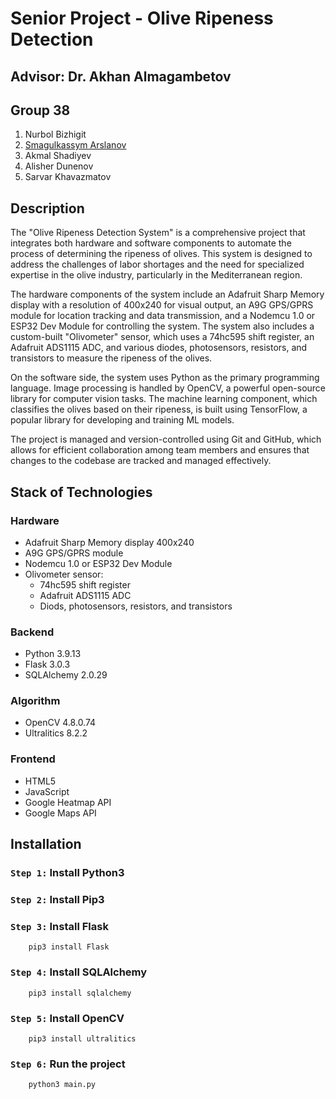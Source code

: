 # Senior Project - Olive Ripeness Detection

## Advisor: Dr. Akhan Almagambetov
## Group 38

1. Nurbol Bizhigit
2. [Smagulkassym Arslanov](https://www.linkedin.com/in/smagulkassym/)
3. Akmal Shadiyev
3. Alisher Dunenov
4. Sarvar Khavazmatov

## Description

The "Olive Ripeness Detection System" is a comprehensive project that integrates both hardware and software components to automate the process of determining the ripeness of olives. This system is designed to address the challenges of labor shortages and the need for specialized expertise in the olive industry, particularly in the Mediterranean region.

The hardware components of the system include an Adafruit Sharp Memory display with a resolution of 400x240 for visual output, an A9G GPS/GPRS module for location tracking and data transmission, and a Nodemcu 1.0 or ESP32 Dev Module for controlling the system. The system also includes a custom-built "Olivometer" sensor, which uses a 74hc595 shift register, an Adafruit ADS1115 ADC, and various diodes, photosensors, resistors, and transistors to measure the ripeness of the olives.

On the software side, the system uses Python as the primary programming language. Image processing is handled by OpenCV, a powerful open-source library for computer vision tasks. The machine learning component, which classifies the olives based on their ripeness, is built using TensorFlow, a popular library for developing and training ML models.

The project is managed and version-controlled using Git and GitHub, which allows for efficient collaboration among team members and ensures that changes to the codebase are tracked and managed effectively.

## Stack of Technologies 

### Hardware

 - Adafruit Sharp Memory display 400x240
 - A9G GPS/GPRS module
 - Nodemcu 1.0 or ESP32 Dev Module
 - Olivometer sensor:
     - 74hc595 shift register
     - Adafruit ADS1115 ADC
     - Diods, photosensors, resistors, and transistors

### Backend

 - Python 3.9.13
 - Flask 3.0.3
 - SQLAlchemy 2.0.29

### Algorithm

 - OpenCV 4.8.0.74
 - Ultralitics 8.2.2

### Frontend

 - HTML5
 - JavaScript
 - Google Heatmap API
 - Google Maps API

## Installation

### `Step 1:` Install Python3
### `Step 2:` Install Pip3
### `Step 3:` Install Flask
```
    pip3 install Flask
```
### `Step 4:` Install SQLAlchemy
```
    pip3 install sqlalchemy
```
### `Step 5:` Install OpenCV
```
    pip3 install ultralitics
```
### `Step 6:` Run the project
```
    python3 main.py
```